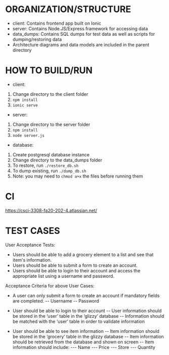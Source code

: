 # ORGANIZATION/STRUCTURE

- client: Contains frontend app built on Ionic
- server: Contains Node.JS/Express framework for accessing data
- data_dumps: Contains SQL dumps for test data as well as scripts for dumping/restoring data
- Architecture diagrams and data models are included in the parent directory

# HOW TO BUILD/RUN

- client:
1. Change directory to the client folder
2. `npm install`
3. `ionic serve`

- server:
1. Change directory to the server folder
2. `npm install`
3. `node server.js`

- database:
1. Create postgresql database instance
2. Change directory to the data_dumps folder
3. To restore, run `./restore_db.sh`
4. To dump existing, run `./dump_db.sh`
5. Note: you may need to `chmod a+x` the files before running them

# CI

https://csci-3308-fa20-202-4.atlassian.net/

# TEST CASES

User Acceptance Tests:
- Users should be able to add a grocery element to a list and see that item's information.
- Users should be able to submit a form to create an account.
- Users should be able to login to their account and access the appropriate list using a username and password.

Acceptance Criteria for above User Cases:
- A user can only submit a form to create an account if mandatory fields are completed.
-- Username
-- Password

- User should be able to login to their account
-- User information should be stored in the ‘user’ table in the ‘glizzy’ database
-- Information should be matched with the ‘user’ table in order to validate information

- User should be able to see item information
-- Item information should be stored in the ‘grocery’ table in the glizzy database
-- Item information should be retrieved from the database and shown on screen
-- Item information should include:
--- Name
--- Price
--- Store
--- Quantity

